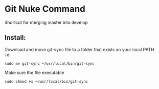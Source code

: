 # Git Nuke Command
Shortcut for merging master into develop

## Install:

Download and move git-sync file to a folder that exists on your local PATH i.e:

`sudo mv git-sync ~/usr/local/bin/git-sync`

Make sure the file executable

`sudo chmod +x ~/usr/local/bin/git-sync`
